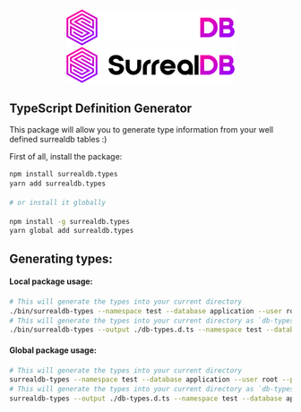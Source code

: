 
<br>

<p align="center">
    <a href="https://surrealdb.com#gh-dark-mode-only" target="_blank">
        <img width="300" src="https://raw.githubusercontent.com/surrealdb/surrealdb/bcac94f9d6ee154fd6ec2b5c0c910525b0c23b7a/img/white/logo.svg" alt="SurrealDB Logo">
    </a>
    <a href="https://surrealdb.com#gh-light-mode-only" target="_blank">
        <img width="300" src="https://raw.githubusercontent.com/surrealdb/surrealdb/bcac94f9d6ee154fd6ec2b5c0c910525b0c23b7a/img/black/logo.svg" alt="SurrealDB Logo">
    </a>
</p>


<h2>TypeScript Definition Generator</h2>

<p>
This package will allow you to generate type information from your well defined surrealdb tables :)
</p>

<p>
First of all, install the package: 
</p>

```bash
npm install surrealdb.types
yarn add surrealdb.types

# or install it globally

npm install -g surrealdb.types
yarn global add surrealdb.types
```

## Generating types:


#### Local package usage:
```bash
# This will generate the types into your current directory
./bin/surrealdb-types --namespace test --database application --user root --pass secret --host http://0.0.0.0:8000
# This will generate the types into your current directory as `db-types.d.ts`
./bin/surrealdb-types --output ./db-types.d.ts --namespace test --database application --user root --pass secret --host http://0.0.0.0:8000
```

#### Global package usage:
```bash
# This will generate the types into your current directory
surrealdb-types --namespace test --database application --user root --pass secret --host http://0.0.0.0:8000
# This will generate the types into your current directory as `db-types.d.ts`
surrealdb-types --output ./db-types.d.ts --namespace test --database application --user root --pass secret --host http://0.0.0.0:8000
```
